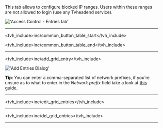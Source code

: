 This tab allows to configure blocked IP ranges. Users within these ranges
are not allowed to login (use any Tvheadend service).

!['Access Control - Entries tab'](static/img/doc/accessconfigipblockentries.png)

---

<tvh_include>inc/common_button_table_start</tvh_include>

<tvh_include>inc/common_button_table_end</tvh_include>

---

<tvh_include>inc/add_grid_entry</tvh_include>

!['Add Entries Dialog'](static/img/doc/accessipblockingedit.png)

**Tip**: You can enter a comma-separated list of network prefixes, if you're 
unsure as to what to enter in the *Network prefix* field take a look at 
[this guide](https://www.ripe.net/about-us/press-centre/understanding-ip-addressing).

---

<tvh_include>inc/edit_grid_entries</tvh_include>

---

<tvh_include>inc/del_grid_entries</tvh_include>

---
